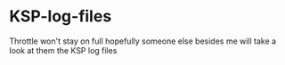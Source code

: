 # KSP-log-files
Throttle won't stay on full hopefully someone else besides me will take a look at them the KSP log files
